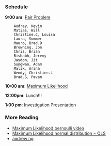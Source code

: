 ### Schedule

**9:00 am**: [Pair Problem](pair.md)

		Audrey, Kevin
		Matias, Will
		Christine.C, Louisa
		Laura, Summer
		Mauro, Brad.D
		Browning, Jon
		Chris, Brian
		Rishabh, Jeremy
		Jaydon, Jit
		Sungwan, Adam
		Malik, Arina
		Wendy, Christine.L
		Brad.S, Pavan

**10:00 am**: [Maximum Likelihood](MLE_class.ipynb)



**12:00pm**: Lunch!!!

**1:00 pm**: Investigation Presentation


### More Reading

 * [Maximum Likelihood bernoulli video ](https://www.youtube.com/watch?v=I_dhPETvll8)
 * [Maximum Likelihood normal distribution  ~ OLS](https://www.youtube.com/watch?v=_-Gnu498s3o)
 * [andrew ng](http://cs229.stanford.edu/notes/cs229-notes1.pdf)
